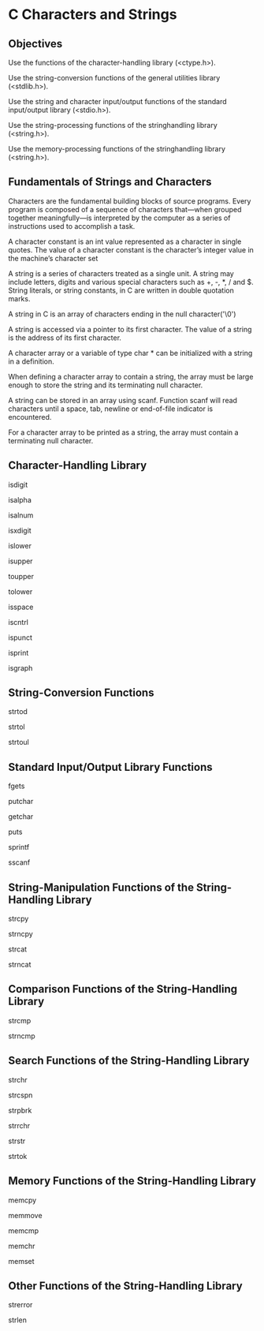 # C Characters and Strings

## Objectives

Use the functions of the character-handling library (<ctype.h>). 

Use the string-conversion functions of the general utilities library (<stdlib.h>). 

Use the string and character input/output functions of the standard input/output library (<stdio.h>).

Use the string-processing functions of the stringhandling library (<string.h>). 

Use the memory-processing functions of the stringhandling library (<string.h>).

## Fundamentals of Strings and Characters

Characters are the fundamental building blocks of source programs. Every program is composed of a sequence of characters that—when grouped together meaningfully—is interpreted by the computer as a series of instructions used to accomplish a task. 

A character constant is an int value represented as a character in single quotes. The value of a character constant is the character’s integer value in the machine’s character set

A string is a series of characters treated as a single unit. A string may include letters, digits and various special characters such as +, -, *, / and $. String literals, or string constants, in C are written in double quotation marks.

A string in C is an array of characters ending in the null character('\0')

A string is accessed via a pointer to its first character. The value of a string is the address of its first character. 

A character array or a variable of type char * can be initialized with a string in a definition. 

When defining a character array to contain a string, the array must be large enough to store the string and its terminating null character. 

A string can be stored in an array using scanf. Function scanf will read characters until a space, tab, newline or end-of-file indicator is encountered. 

For a character array to be printed as a string, the array must contain a terminating null character. 

## Character-Handling Library

isdigit

isalpha

isalnum

isxdigit

islower

isupper

toupper

tolower

isspace

iscntrl

ispunct

isprint

isgraph

## String-Conversion Functions

strtod

strtol

strtoul

## Standard Input/Output Library Functions

fgets

putchar

getchar

puts

sprintf

sscanf

## String-Manipulation Functions of the String-Handling Library

strcpy

strncpy

strcat

strncat

## Comparison Functions of the String-Handling Library

strcmp

strncmp

## Search Functions of the String-Handling Library

strchr

strcspn

strpbrk

strrchr

strstr

strtok

## Memory Functions of the String-Handling Library

memcpy

memmove

memcmp

memchr

memset

## Other Functions of the String-Handling Library

strerror

strlen

